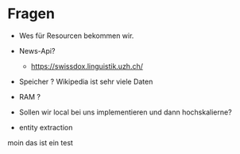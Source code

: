 # Fragen

- Wes für Resourcen bekommen wir.
  
- News-Api?
  
  - https://swissdox.linguistik.uzh.ch/
- Speicher ? Wikipedia ist sehr viele Daten
  
- RAM ?
  
- Sollen wir local bei uns implementieren und dann hochskalierne?
  
- entity extraction

moin das ist ein test